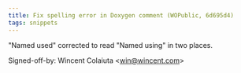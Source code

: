 ```yaml
---
title: Fix spelling error in Doxygen comment (WOPublic, 6d695d4)
tags: snippets
---
```


"Named used" corrected to read "Named using" in two places.

Signed-off-by: Wincent Colaiuta &lt;win@wincent.com&gt;
